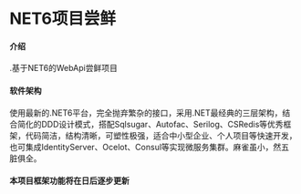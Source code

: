 ﻿# NET6项目尝鲜

#### 介绍
.基于NET6的WebApi尝鲜项目

#### 软件架构
使用最新的.NET6平台，完全抛弃繁杂的接口，采用.NET最经典的三层架构，结合简化的DDD设计模式，搭配Sqlsugar、Autofac、Serilog、CSRedis等优秀框架，代码简洁，结构清晰，可塑性极强，适合中小型企业、个人项目等快速开发，也可集成IdentityServer、Ocelot、Consul等实现微服务集群。麻雀虽小，然五脏俱全。

#### 本项目框架功能将在日后逐步更新
